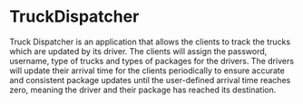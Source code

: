 # TruckDispatcher
Truck Dispatcher is an application that allows the clients to track the trucks which are updated by its driver. The clients will assign the password, username, type of trucks and types of packages for the drivers. The drivers will update their arrival time for the clients periodically to ensure accurate and consistent package updates until the user-defined arrival time reaches zero, meaning the driver and their package has reached its destination.
